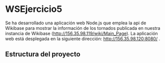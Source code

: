 # WSEjercicio5
Se ha desarrollado una aplicación web Node.js que emplea la api de Wikibase para mostrar la información de los tornados publicada en nuestra instancia de Wikibase (http://156.35.98.119/wiki/Main_Page). La aplicación web está desplegada en la siguiente dirección: http://156.35.98.120:8080/ .
## Estructura del proyecto
